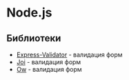 # Node.js

## Библиотеки
- [Express-Validator](https://github.com/express-validator/express-validator) - валидация форм
- [Joi](https://github.com/hapijs/joi) - валидация форм
- [Ow](https://github.com/sindresorhus/ow) - валидация форм
